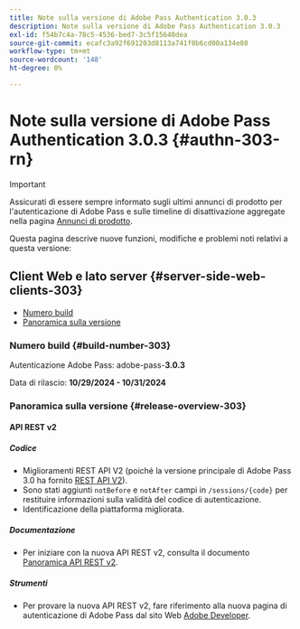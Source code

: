 ```yaml
---
title: Note sulla versione di Adobe Pass Authentication 3.0.3
description: Note sulla versione di Adobe Pass Authentication 3.0.3
exl-id: f54b7c4a-78c5-4536-bed7-3c5f15640dea
source-git-commit: ecafc3a92f691203d8113a741f0b6cd00a134e80
workflow-type: tm+mt
source-wordcount: '148'
ht-degree: 0%

---
```


# Note sulla versione di Adobe Pass Authentication 3.0.3 {#authn-303-rn}

>[!IMPORTANT]
>
> Assicurati di essere sempre informato sugli ultimi annunci di prodotto per l&#39;autenticazione di Adobe Pass e sulle timeline di disattivazione aggregate nella pagina [Annunci di prodotto](/help/authentication/product-announcements.md).

Questa pagina descrive nuove funzioni, modifiche e problemi noti relativi a questa versione:

## Client Web e lato server {#server-side-web-clients-303}

* [Numero build](#build-number-303)
* [Panoramica sulla versione](#release-overview-303)

### Numero build {#build-number-303}

Autenticazione Adobe Pass: adobe-pass-**3.0.3**

Data di rilascio: **10/29/2024 - 10/31/2024**

### Panoramica sulla versione {#release-overview-303}

#### API REST v2

##### Codice

* Miglioramenti REST API V2 (poiché la versione principale di Adobe Pass 3.0 ha fornito [REST API V2](../integration-guide-programmers/rest-apis/rest-api-v2/apis/rest-api-v2-apis-overview.md)).
* Sono stati aggiunti `notBefore` e `notAfter` campi in `/sessions/{code}` per restituire informazioni sulla validità del codice di autenticazione.
* Identificazione della piattaforma migliorata.

##### Documentazione

* Per iniziare con la nuova API REST v2, consulta il documento [Panoramica API REST v2](../integration-guide-programmers/rest-apis/rest-api-v2/rest-api-v2-overview.md).

##### Strumenti

* Per provare la nuova API REST v2, fare riferimento alla nuova pagina di autenticazione di Adobe Pass dal sito Web [Adobe Developer](https://developer.adobe.com/adobe-pass).
